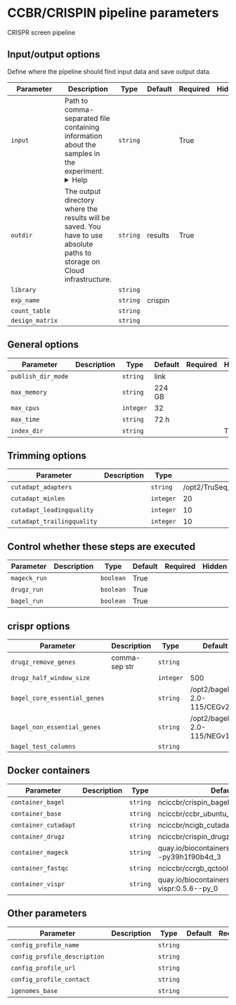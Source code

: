 <!-- This doc is generated by: nf-core pipelines schema docs. Edit parameter descriptions in nextflow_schema.json -->

# CCBR/CRISPIN pipeline parameters

CRISPR screen pipeline

## Input/output options

Define where the pipeline should find input data and save output data.

| Parameter       | Description                                                                                                                                                                                                                                                                                                                                                                                  | Type     | Default | Required | Hidden |
| --------------- | -------------------------------------------------------------------------------------------------------------------------------------------------------------------------------------------------------------------------------------------------------------------------------------------------------------------------------------------------------------------------------------------- | -------- | ------- | -------- | ------ |
| `input`         | Path to comma-separated file containing information about the samples in the experiment. <details><summary>Help</summary><small>You will need to create a design file with information about the samples in your experiment before running the pipeline. Use this parameter to specify its location. It has to be a comma-separated file with 3 columns, and a header row.</small></details> | `string` |         | True     |        |
| `outdir`        | The output directory where the results will be saved. You have to use absolute paths to storage on Cloud infrastructure.                                                                                                                                                                                                                                                                     | `string` | results | True     |        |
| `library`       |                                                                                                                                                                                                                                                                                                                                                                                              | `string` |         |          |        |
| `exp_name`      |                                                                                                                                                                                                                                                                                                                                                                                              | `string` | crispin |          |        |
| `count_table`   |                                                                                                                                                                                                                                                                                                                                                                                              | `string` |         |          |        |
| `design_matrix` |                                                                                                                                                                                                                                                                                                                                                                                              | `string` |         |          |        |

## General options

| Parameter          | Description | Type      | Default | Required | Hidden |
| ------------------ | ----------- | --------- | ------- | -------- | ------ |
| `publish_dir_mode` |             | `string`  | link    |          |        |
| `max_memory`       |             | `string`  | 224 GB  |          |        |
| `max_cpus`         |             | `integer` | 32      |          |        |
| `max_time`         |             | `string`  | 72 h    |          |        |
| `index_dir`        |             | `string`  |         |          | True   |

## Trimming options

| Parameter                  | Description | Type      | Default                                           | Required | Hidden |
| -------------------------- | ----------- | --------- | ------------------------------------------------- | -------- | ------ |
| `cutadapt_adapters`        |             | `string`  | /opt2/TruSeq_and_nextera_adapters.consolidated.fa |          | True   |
| `cutadapt_minlen`          |             | `integer` | 20                                                |          |        |
| `cutadapt_leadingquality`  |             | `integer` | 10                                                |          |        |
| `cutadapt_trailingquality` |             | `integer` | 10                                                |          |        |

## Control whether these steps are executed

| Parameter    | Description | Type      | Default | Required | Hidden |
| ------------ | ----------- | --------- | ------- | -------- | ------ |
| `mageck_run` |             | `boolean` | True    |          |        |
| `drugz_run`  |             | `boolean` | True    |          |        |
| `bagel_run`  |             | `boolean` | True    |          |        |

## crispr options

| Parameter                    | Description   | Type      | Default                       | Required | Hidden |
| ---------------------------- | ------------- | --------- | ----------------------------- | -------- | ------ |
| `drugz_remove_genes`         | comma-sep str | `string`  |                               |          |        |
| `drugz_half_window_size`     |               | `integer` | 500                           |          |        |
| `bagel_core_essential_genes` |               | `string`  | /opt2/bagel-2.0-115/CEGv2.txt |          |        |
| `bagel_non_essential_genes`  |               | `string`  | /opt2/bagel-2.0-115/NEGv1.txt |          |        |
| `bagel_test_columns`         |               | `string`  |                               |          |        |

## Docker containers

| Parameter            | Description | Type     | Default                                              | Required | Hidden |
| -------------------- | ----------- | -------- | ---------------------------------------------------- | -------- | ------ |
| `container_bagel`    |             | `string` | nciccbr/crispin_bagel_2.0:0.1.0                      |          |        |
| `container_base`     |             | `string` | nciccbr/ccbr_ubuntu_base_20.04:v5                    |          |        |
| `container_cutadapt` |             | `string` | nciccbr/ncigb_cutadapt_v1.18:latest                  |          |        |
| `container_drugz`    |             | `string` | nciccbr/crispin_drugz:0.1.0                          |          |        |
| `container_mageck`   |             | `string` | quay.io/biocontainers/mageck:0.5.9.5--py39h1f90b4d_3 |          |        |
| `container_fastqc`   |             | `string` | nciccbr/ccrgb_qctools:v4.0                           |          |        |
| `container_vispr`    |             | `string` | quay.io/biocontainers/mageck-vispr:0.5.6--py_0       |          |        |

## Other parameters

| Parameter                    | Description | Type     | Default | Required | Hidden |
| ---------------------------- | ----------- | -------- | ------- | -------- | ------ |
| `config_profile_name`        |             | `string` |         |          | True   |
| `config_profile_description` |             | `string` |         |          | True   |
| `config_profile_url`         |             | `string` |         |          | True   |
| `config_profile_contact`     |             | `string` |         |          | True   |
| `igenomes_base`              |             | `string` |         |          | True   |
